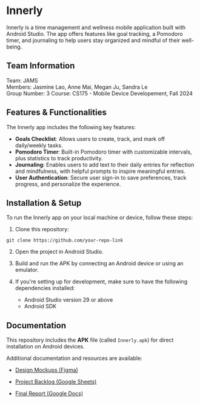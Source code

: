 # Innerly

Innerly is a time management and wellness mobile application built with Android Studio. The app offers features like goal tracking, a Pomodoro timer, and journaling to help users stay organized and mindful of their well-being.

## Team Information

Team: JAMS  
Members: Jasmine Lao, Anne Mai, Megan Ju, Sandra Le  
Group Number: 3
Course: CS175 - Mobile Device Developement, Fall 2024

## Features & Functionalities

The Innerly app includes the following key features:

- **Goals Checklist**: Allows users to create, track, and mark off daily/weekly tasks.
- **Pomodoro Timer**: Built-in Pomodoro timer with customizable intervals, plus statistics to track productivity.
- **Journaling**: Enables users to add text to their daily entries for reflection and mindfulness, with helpful prompts to inspire meaningful entries.
- **User Authentication**: Secure user sign-in to save preferences, track progress, and personalize the experience.

## Installation & Setup

To run the Innerly app on your local machine or device, follow these steps:

1. Clone this repository:

```
git clone https://github.com/your-repo-link
```

2. Open the project in Android Studio.

3. Build and run the APK by connecting an Android device or using an emulator.

4. If you're setting up for development, make sure to have the following dependencies installed:
   - Android Studio version 29 or above
   - Android SDK

## Documentation

This repository includes the **APK** file (called <code>Innerly.apk</code>) for direct installation on Android devices.

Additional documentation and resources are available:

- [Design Mockups (Figma)](https://www.figma.com/design/7pinQ4fTGnitF4HtiW5Or2/JAMS-Innerly-App?node-id=0-1&t=jTFNoSA3s6D4570W-1)

- [Project Backlog (Google Sheets)](https://docs.google.com/spreadsheets/d/1ocmI0PoBJuyxbDPRFSRoFI4U0fx37GZnzL_dbk9dDLY/edit?usp=sharing)

- [Final Report (Google Docs)](https://docs.google.com/document/d/1bfKAJ4B1G7_4h8IzPYyGGW0EQJe97I4d-blToyVKhhc/edit?usp=sharing)
